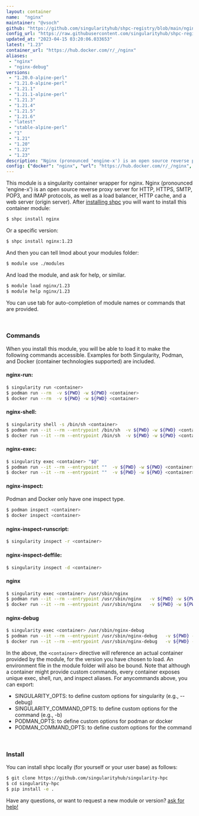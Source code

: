 ```yaml
---
layout: container
name:  "nginx"
maintainer: "@vsoch"
github: "https://github.com/singularityhub/shpc-registry/blob/main/nginx/container.yaml"
config_url: "https://raw.githubusercontent.com/singularityhub/shpc-registry/main/nginx/container.yaml"
updated_at: "2023-04-15 03:20:06.033653"
latest: "1.23"
container_url: "https://hub.docker.com/r/_/nginx"
aliases:
 - "nginx"
 - "nginx-debug"
versions:
 - "1.20.0-alpine-perl"
 - "1.21.0-alpine-perl"
 - "1.21.1"
 - "1.21.1-alpine-perl"
 - "1.21.3"
 - "1.21.4"
 - "1.21.5"
 - "1.21.6"
 - "latest"
 - "stable-alpine-perl"
 - "1"
 - "1.21"
 - "1.20"
 - "1.22"
 - "1.23"
description: "Nginx (pronounced 'engine-x') is an open source reverse proxy server for HTTP, HTTPS, SMTP, POP3, and IMAP protocols, as well as a load balancer, HTTP cache, and a web server (origin server)."
config: {"docker": "nginx", "url": "https://hub.docker.com/r/_/nginx", "maintainer": "@vsoch", "description": "Nginx (pronounced 'engine-x') is an open source reverse proxy server for HTTP, HTTPS, SMTP, POP3, and IMAP protocols, as well as a load balancer, HTTP cache, and a web server (origin server).", "latest": {"1.23": "sha256:2ab30d6ac53580a6db8b657abf0f68d75360ff5cc1670a85acb5bd85ba1b19c0"}, "tags": {"1.20.0-alpine-perl": "sha256:00109feeafcc6b80f2322cf70b406d5e521f53d0b0841acfce22aa2a827115d6", "1.21.0-alpine-perl": "sha256:fea7bc7dc04726dbc2e89457f7548f47c6914714a1a5ec6e50e2a13f10c22378", "1.21.1": "sha256:a05b0cdd4fc1be3b224ba9662ebdf98fe44c09c0c9215b45f84344c12867002e", "1.21.1-alpine-perl": "sha256:14f5b7ec666c31801d2e06312bea48cff2f366d350d3825d29ae92b9d5fbad83", "1.21.3": "sha256:644a70516a26004c97d0d85c7fe1d0c3a67ea8ab7ddf4aff193d9f301670cf36", "1.21.4": "sha256:366e9f1ddebdb844044c2fafd13b75271a9f620819370f8971220c2b330a9254", "1.21.5": "sha256:0d17b565c37bcbd895e9d92315a05c1c3c9a29f762b011a10c54a66cd53c9b31", "1.21.6": "sha256:2bcabc23b45489fb0885d69a06ba1d648aeda973fae7bb981bafbb884165e514", "latest": "sha256:2ab30d6ac53580a6db8b657abf0f68d75360ff5cc1670a85acb5bd85ba1b19c0", "stable-alpine-perl": "sha256:07fb718d9cbee307a13bab1c58421d1d44a7d8e21783935d3e602c3b94b55b0a", "1": "sha256:2ab30d6ac53580a6db8b657abf0f68d75360ff5cc1670a85acb5bd85ba1b19c0", "1.21": "sha256:2bcabc23b45489fb0885d69a06ba1d648aeda973fae7bb981bafbb884165e514", "1.20": "sha256:38f8c1d9613f3f42e7969c3b1dd5c3277e635d4576713e6453c6193e66270a6d", "1.22": "sha256:fc5f5fb7574755c306aaf88456ebfbe0b006420a184d52b923d2f0197108f6b7", "1.23": "sha256:2ab30d6ac53580a6db8b657abf0f68d75360ff5cc1670a85acb5bd85ba1b19c0"}, "aliases": {"nginx": "/usr/sbin/nginx", "nginx-debug": "/usr/sbin/nginx-debug"}}
---
```


This module is a singularity container wrapper for nginx.
Nginx (pronounced 'engine-x') is an open source reverse proxy server for HTTP, HTTPS, SMTP, POP3, and IMAP protocols, as well as a load balancer, HTTP cache, and a web server (origin server).
After [installing shpc](#install) you will want to install this container module:


```bash
$ shpc install nginx
```

Or a specific version:

```bash
$ shpc install nginx:1.23
```

And then you can tell lmod about your modules folder:

```bash
$ module use ./modules
```

And load the module, and ask for help, or similar.

```bash
$ module load nginx/1.23
$ module help nginx/1.23
```

You can use tab for auto-completion of module names or commands that are provided.

<br>

### Commands

When you install this module, you will be able to load it to make the following commands accessible.
Examples for both Singularity, Podman, and Docker (container technologies supported) are included.

#### nginx-run:

```bash
$ singularity run <container>
$ podman run --rm  -v ${PWD} -w ${PWD} <container>
$ docker run --rm  -v ${PWD} -w ${PWD} <container>
```

#### nginx-shell:

```bash
$ singularity shell -s /bin/sh <container>
$ podman run --it --rm --entrypoint /bin/sh  -v ${PWD} -w ${PWD} <container>
$ docker run --it --rm --entrypoint /bin/sh  -v ${PWD} -w ${PWD} <container>
```

#### nginx-exec:

```bash
$ singularity exec <container> "$@"
$ podman run --it --rm --entrypoint ""  -v ${PWD} -w ${PWD} <container> "$@"
$ docker run --it --rm --entrypoint ""  -v ${PWD} -w ${PWD} <container> "$@"
```

#### nginx-inspect:

Podman and Docker only have one inspect type.

```bash
$ podman inspect <container>
$ docker inspect <container>
```

#### nginx-inspect-runscript:

```bash
$ singularity inspect -r <container>
```

#### nginx-inspect-deffile:

```bash
$ singularity inspect -d <container>
```


#### nginx

```bash
$ singularity exec <container> /usr/sbin/nginx
$ podman run --it --rm --entrypoint /usr/sbin/nginx   -v ${PWD} -w ${PWD} <container> -c " $@"
$ docker run --it --rm --entrypoint /usr/sbin/nginx   -v ${PWD} -w ${PWD} <container> -c " $@"
```


#### nginx-debug

```bash
$ singularity exec <container> /usr/sbin/nginx-debug
$ podman run --it --rm --entrypoint /usr/sbin/nginx-debug   -v ${PWD} -w ${PWD} <container> -c " $@"
$ docker run --it --rm --entrypoint /usr/sbin/nginx-debug   -v ${PWD} -w ${PWD} <container> -c " $@"
```



In the above, the `<container>` directive will reference an actual container provided
by the module, for the version you have chosen to load. An environment file in the
module folder will also be bound. Note that although a container
might provide custom commands, every container exposes unique exec, shell, run, and
inspect aliases. For anycommands above, you can export:

 - SINGULARITY_OPTS: to define custom options for singularity (e.g., --debug)
 - SINGULARITY_COMMAND_OPTS: to define custom options for the command (e.g., -b)
 - PODMAN_OPTS: to define custom options for podman or docker
 - PODMAN_COMMAND_OPTS: to define custom options for the command

<br>

### Install

You can install shpc locally (for yourself or your user base) as follows:

```bash
$ git clone https://github.com/singularityhub/singularity-hpc
$ cd singularity-hpc
$ pip install -e .
```

Have any questions, or want to request a new module or version? [ask for help!](https://github.com/singularityhub/singularity-hpc/issues)